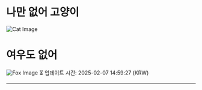 
# 나만 없어 고양이

![Cat Image](https://cdn2.thecatapi.com/images/5qj.jpg)

# 여우도 없어
![Fox Image](https://randomfox.ca/images/69.jpg)
⏳ 업데이트 시간: 2025-02-07 14:59:27 (KRW)

---
